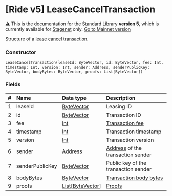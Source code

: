 # [Ride v5] LeaseCancelTransaction

:warning: This is the documentation for the Standard Library **version 5**, which is currently available for [Stagenet](/en/blockchain/blockchain-network/) only. [Go to Mainnet version](/en/ride/structures/transaction-structures/lease-cancel-transaction)

Structure of a [lease cancel transaction](/en/blockchain/transaction-type/lease-cancel-transaction).

### Constructor

``` ride
LeaseCancelTransaction(leaseId: ByteVector, id: ByteVector, fee: Int, timestamp: Int, version: Int, sender: Address, senderPublicKey: ByteVector, bodyBytes: ByteVector, proofs: List[ByteVector])
```

### Fields

| # | Name | Data type | Description |
| :--- | :--- | :--- | :--- |
| 1 | leaseId | [ByteVector](/en/ride/v5/data-types/byte-vector) | Leasing ID |
| 2 | id | [ByteVector](/en/ride/v5/data-types/byte-vector) | Transaction ID |
| 3 | fee | [Int](/en/ride/v5/data-types/int) | [Transaction fee](/en/blockchain/transaction/transaction-fee) |
| 4 | timestamp | [Int](/en/ride/v5/data-types/int) | Transaction timestamp |
| 5 | version | [Int](/en/ride/v5/data-types/int) | Transaction version |
| 6 | sender | [Address](/en/ride/v5/structures/common-structures/address) | [Address](/en/blockchain/account/address) of the transaction sender |
| 7 | senderPublicKey | [ByteVector](/en/ride/v5/data-types/byte-vector) | Public key of the transaction sender |
| 8 | bodyBytes | [ByteVector](/en/ride/v5/data-types/byte-vector) | [Transaction body bytes](/en/blockchain/glossary#t) |
| 9 | proofs | [List](/en/ride/v5/data-types/list)[[ByteVector](/en/ride/v5/data-types/byte-vector)] | [Proofs](/en/blockchain/transaction/transaction-proof) |
